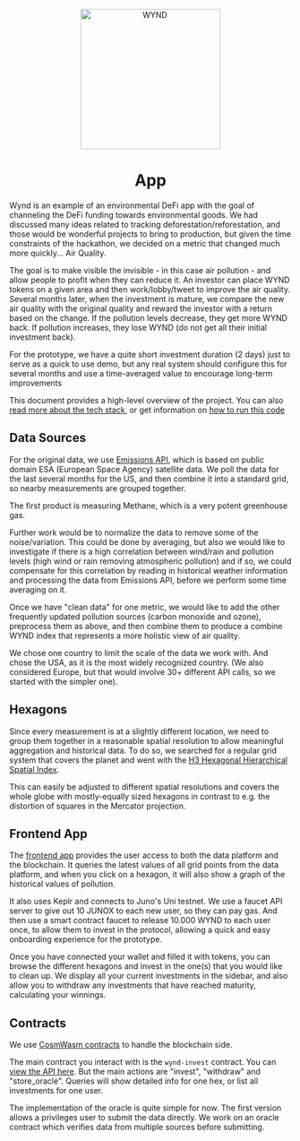 <p align="center">
  <a href="https://wyndex.io/">
    <img alt="WYND" src="http://i.epvpimg.com/fjQacab.png" width="250" />
  </a>
</p>
<h1 align="center">
  App
</h1>

Wynd is an example of an environmental DeFi app with the goal of channeling the DeFi funding
towards environmental goods. We had discussed many ideas related to tracking deforestation/reforestation,
and those would be wonderful projects to bring to production, but given the time constraints of the hackathon,
we decided on a metric that changed much more quickly... Air Quality.

The goal is to make visible the invisible - in this case air pollution - and allow people to profit when they can
reduce it. An investor can place WYND tokens on a given area and then work/lobby/tweet to improve the air quality.
Several months later, when the investment is mature, we compare the new air quality with the original quality and
reward the investor with a return based on the change. If the pollution levels decrease, they get more WYND back.
If pollution increases, they lose WYND (do not get all their initial investment back).

For the prototype, we have a quite short investment duration (2 days) just to serve as a quick to use demo,
but any real system should configure this for several months and use a time-averaged value to encourage long-term improvements

This document provides a high-level overview of the project. You can also
[read more about the tech stack](./TECH_STACK), or get information on [how to run this code](./DEVELOPMENT.md)

## Data Sources

For the original data, we use [Emissions API](https://emissions-api.org/), which is based on public domain
ESA (European Space Agency) satellite data. We poll the data for the last several months for the US, and
then combine it into a standard grid, so nearby measurements are grouped together.

The first product is measuring Methane, which is a very potent greenhouse gas. 

Further work would be to normalize the data to remove some of the noise/variation. This could be done by
averaging, but also we would like to investigate if there is a high correlation between wind/rain and
pollution levels (high wind or rain removing atmospheric pollution) and if so, we could compensate for this
correlation by reading in historical weather information and processing the data from Emissions API, before
we perform some time averaging on it.

Once we have "clean data" for one metric, we would like to add the other frequently updated pollution sources
(carbon monoxide and ozone), preprocess them as above, and then combine them to produce a combine WYND index
that represents a more holistic view of air quality.

We chose one country to limit the scale of the data we work with. And chose the USA, as it is the most widely
recognized country. (We also considered Europe, but that would involve 30+ different API calls, so we started with the
simpler one).

## Hexagons

Since every measurement is at a slightly different location, we need to group them together in a reasonable
spatial resolution to allow meaningful aggregation and historical data. To do so, we searched for a regular grid system
that covers the planet and went with the [H3 Hexagonal Hierarchical Spatial Index](https://eng.uber.com/h3/).

This can easily be adjusted to different spatial resolutions and covers the whole globe with mostly-equally sized
hexagons in contrast to e.g. the distortion of squares in the Mercator projection.

## Frontend App

The [frontend app](https://wyndex.io) provides the user access to both the data platform and the blockchain.
It queries the latest values of all grid points from the data platform, and when you click on a hexagon, it will 
also show a graph of the historical values of pollution.

It also uses Keplr and connects to Juno's Uni testnet. We use a faucet API server to give out 10 JUNOX to each new user,
so they can pay gas. And then use a smart contract faucet to release 10.000 WYND to each user once, to allow them
to invest in the protocol, allowing a quick and easy onboarding experience for the prototype.

Once you have connected your wallet and filled it with tokens, you can browse the different hexagons and invest in the
one(s) that you would like to clean up. We display all your current investments in the sidebar, and also allow
you to withdraw any investments that have reached maturity, calculating your winnings.

## Contracts

We use [CosmWasm contracts](https://github.com/wynd-answers/wynd-contracts/tree/main/contracts) to handle
the blockchain side. 

The main contract you interact with is the `wynd-invest` contract. You can [view the API here](https://github.com/wynd-answers/wynd-contracts/blob/main/contracts/wynd-invest/src/msg.rs). But the main actions are "invest", "withdraw"
and "store_oracle". Queries will show detailed info for one hex, or list all investments for one user.

The implementation of the oracle is quite simple for now. The first version allows a privileges user to submit the data
directly. We work on an oracle contract which verifies data from multiple sources before submitting.

